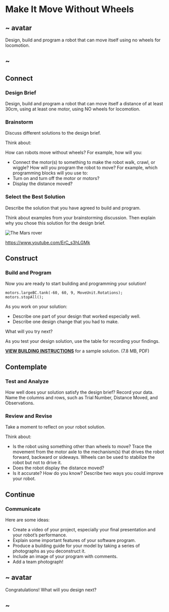 # Make It Move Without Wheels

## ~ avatar

Design, build and program a robot that can move itself using no wheels for locomotion.

## ~

## Connect

### Design Brief

Design, build and program a robot that can move itself a distance of at least 30cm, using at least one motor, using NO wheels for locomotion.

### Brainstorm

Discuss different solutions to the design brief.

Think about:

How can robots move without wheels? For example, how will you:
* Connect the motor(s) to something to make the robot walk, crawl, or wiggle?
How will you program the robot to move? For example, which programming blocks will you use to:
* Turn on and turn off the motor or motors?
* Display the distance moved?

### Select the Best Solution

Describe the solution that you have agreed to build and program.

Think about examples from your brainstorming discussion. Then explain why you chose this solution for the design brief.

![The Mars rover](/static/lessons/make-it-move/hero.png)

https://www.youtube.com/ErC_s3hLGMk

## Construct

### Build and Program

Now you are ready to start building and programming your solution!

```blocks
motors.largeBC.tank(-60, 60, 9, MoveUnit.Rotations);
motors.stopAll();
```

As you work on your solution:

* Describe one part of your design that worked especially well.
* Describe one design change that you had to make.

What will you try next?
	
As you test your design solution, use the table for recording your findings.

[**VIEW BUILDING INSTRUCTIONS**](TODO) for a sample solution. (7.8 MB, PDF)

## Contemplate

### Test and Analyze

How well does your solution satisfy the design brief? Record your data. Name the columns and rows, such as Trial Number, Distance Moved, and Observations.

### Review and Revise

Take a moment to reflect on your robot solution.

Think about:
* Is the robot using something other than wheels to move? Trace the movement from the motor axle to the mechanism(s) that drives the robot forward, backward or sideways. Wheels can be used to stabilize the robot but not to drive it.
* Does the robot display the distance moved?
* Is it accurate? How do you know?
Describe two ways you could improve your robot.

## Continue

### Communicate

Here are some ideas:
* Create a video of your project, especially your final presentation and your robot’s performance.
* Explain some important features of your software program.
* Produce a building guide for your model by taking a series of photographs as you deconstruct it.
* Include an image of your program with comments.
* Add a team photograph!

## ~ avatar

Congratulations! What will you design next?

## ~
